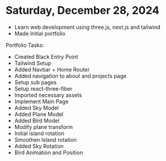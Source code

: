 # Saturday, December 28, 2024

- Learn web development using three.js, next.js and tailwind
- Made Initial portfolio

Portfolio Tasks:
- Created Black Entry Point
- Tailwind Setup
- Added Navbar + Home Router
- Added navigation to about and projects page
- Setup sub pages
- Setup react-three-fiber
- Imported necessary assets
- Implement Main Page
- Added Sky Model
- Added Plane Model
- Added Bird Model
- Modify plane transform
- Initial island rotation
- Smoothen Island rotation
- Added Sky Rotation
- Bird Animation and Position
